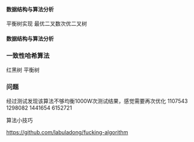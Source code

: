 #### 数据结构与算法分析
 平衡树实现
 最优二叉数次优二叉树
 
#### 数据结构与算法分析
### 一致性哈希算法
红黑树
平衡树
### 问题
经过测试发现该算法不够均衡1000W次测试结果，感觉需要再次优化
1107543
1298082
1441654
6152721

算法小技巧

https://github.com/labuladong/fucking-algorithm
